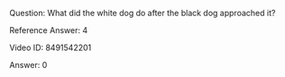 Question: What did the white dog do after the black dog approached it?

Reference Answer: 4

Video ID: 8491542201

Answer: 0

